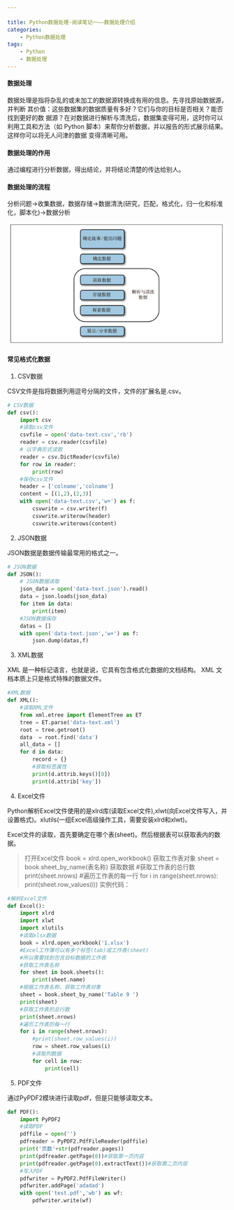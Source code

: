 ```yaml
---

title: Python数据处理-阅读笔记一——数据处理介绍
categories: 
    - Python数据处理
tags:
    - Python
    - 数据处理
---
```


#### 数据处理

数据处理是指将杂乱的或未加工的数据源转换成有用的信息。先寻找原始数据源，并判断
其价值：这些数据集的数据质量有多好？它们与你的目标是否相关？能否找到更好的数
据源？在对数据进行解析与清洗后，数据集变得可用，这时你可以利用工具和方法（如
Python 脚本）来帮你分析数据，并以报告的形式展示结果。这样你可以将无人问津的数据
变得清晰可用。

#### 数据处理的作用

通过编程进行分析数据，得出结论，并将结论清楚的传达给别人。

#### 数据处理的流程

分析问题->收集数据，数据存储->数据清洗(研究，匹配，格式化，归一化和标准化，脚本化)->数据分析

![a1](/images/datawranling/数据清洗.PNG)


#### 常见格式化数据

1. CSV数据

CSV文件是指将数据列用逗号分隔的文件，文件的扩展名是.csv。
```python
# CSV数据
def csv():
    import csv
    #读取csv文件
    csvfile = open('data-text.csv','rb')
    reader = csv.reader(csvfile)
    # 以字典形式读取
    reader = csv.DictReader(csvfile)
    for row in reader:
        print(row)
    #保存csv文件
    header = ['colname','colname']
    content = [(1,2),(2,3)]
    with open('data-text.csv','w+') as f:
        csvwrite = csv.writer(f)
        csvwrite.writerow(header)
        csvwrite.writerows(content)
```
2. JSON数据

JSON数据是数据传输最常用的格式之一。
```python
# JSON数据
def JSON():
    # JSON数据读取
    json_data = open('data-text.json').read()
    data = json.loads(json_data)
    for item in data:
        print(item)
    #JSON数据保存
    datas = []
    with open('data-text.json','w+') as f:
        json.dump(datas,f)
```

3. XML数据

XML 是一种标记语言，也就是说，它具有包含格式化数据的文档结构。
XML 文档本质上只是格式特殊的数据文件。
```python
#XML数据
def XML():
    #读取XML文件
    from xml.etree import ElementTree as ET
    tree = ET.parse('data-text.xml')
    root = tree.getroot()
    data  = root.find('data')
    all_data = []
    for d in data:
        record = {}
        #获取标签属性
        print(d.attrib.keys()[0])
        print(d.attrib['key'])

```

4. Excel文件

Python解析Excel文件使用的是xlrd库(读取Excel文件),xlwt(向Excel文件写入，并设置格式)。xlutils(一组Excel高级操作工具，需要安装xlrd和xlwt)。

Excel文件的读取，首先要确定在哪个表(sheet)。然后根据表可以获取表内的数据。
>打开Excel文件
book = xlrd.open_workbook()
>获取工作表对象
sheet = book.sheet_by_name(表名称)
>获取数据
#获取工作表的总行数
print(sheet.nrows)
#遍历工作表的每一行
for i in range(sheet.nrows):
    print(sheet.row_values(i))
实例代码：
```python
#解析Excel文件
def Excel():
    import xlrd
    import xlwt
    import xlutils
    #读取xlsx数据
    book = xlrd.open_workbook('1.xlsx')
    #Excel工作簿可以有多个标签(tab)或工作表(sheet)
    #所以需要找到包含目标数据的工作表
    #获取工作表名称
    for sheet in book.sheets():
        print(sheet.name)
    #根据工作表名称，获取工作表对象
    sheet = book.sheet_by_name('Table 9 ')
    print(sheet)
    #获取工作表的总行数
    print(sheet.nrows)
    #遍历工作表的每一行
    for i in range(sheet.nrows):
        #print(sheet.row_values(i))
        row = sheet.row_values(i)
        #读取列数据
        for cell in row:
            print(cell)
```

5. PDF文件

通过PyPDF2模块进行读取pdf，但是只能够读取文本。
```python
def PDF():
    import PyPDF2
    #读取PDF
    pdffile = open('')
    pdfreader = PyPDF2.PdfFileReader(pdffile)
    print('页数'+str(pdfreader.pages))
    print(pdfreader.getPage(0))#获取第一页内容
    print(pdfreader.getPage(0).extractText())#获取第二页内容
    #写入PDF 
    pdfwriter = PyPDF2.PdfFileWriter()
    pdfwriter.addPage('adadad')
    with open('test.pdf','wb') as wf:
        pdfwriter.write(wf)

```

 